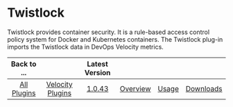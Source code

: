 
# Twistlock

Twistlock provides container security. It is a rule-based access control policy system for Docker and Kubernetes
containers. The Twistlock plug-in imports the Twistlock data in DevOps Velocity metrics.

|Back to ...||Latest Version||||
| :---: | :---: | :---: | :---: | :---: | :---: |
|[All Plugins](../../index.md)|[Velocity Plugins](../README.md)|[1.0.43](https://raw.githubusercontent.com/UrbanCode/IBM-UCV-PLUGINS/main/files/ucv-ext-twistlock/ucv-ext-twistlock-1.0.43.tar.zip)|[Overview](overview.md)|[Usage](usage.md)|[Downloads](downloads.md)|
